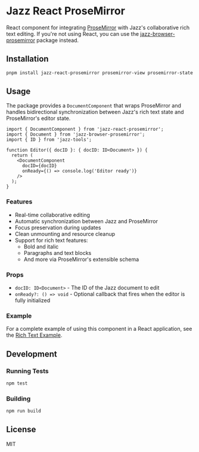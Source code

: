 # Jazz React ProseMirror

React component for integrating [ProseMirror](https://prosemirror.net/) with Jazz's collaborative rich text editing. If you're not using React, you can use the [jazz-browser-prosemirror](../jazz-browser-prosemirror) package instead.

## Installation

```bash
pnpm install jazz-react-prosemirror prosemirror-view prosemirror-state prosemirror-schema-basic prosemirror-example-setup
```

## Usage

The package provides a `DocumentComponent` that wraps ProseMirror and handles bidirectional synchronization between Jazz's rich text state and ProseMirror's editor state.

```tsx
import { DocumentComponent } from 'jazz-react-prosemirror';
import { Document } from 'jazz-browser-prosemirror';
import { ID } from 'jazz-tools';

function Editor({ docID }: { docID: ID<Document> }) {
  return (
    <DocumentComponent 
      docID={docID}
      onReady={() => console.log('Editor ready')}
    />
  );
}
```

### Features

- Real-time collaborative editing
- Automatic synchronization between Jazz and ProseMirror
- Focus preservation during updates
- Clean unmounting and resource cleanup
- Support for rich text features:
  - Bold and italic
  - Paragraphs and text blocks
  - And more via ProseMirror's extensible schema

### Props

- `docID: ID<Document>` - The ID of the Jazz document to edit
- `onReady?: () => void` - Optional callback that fires when the editor is fully initialized

### Example

For a complete example of using this component in a React application, see the [Rich Text Example](../../examples/richtext).

## Development

### Running Tests

```bash
npm test
```

### Building

```bash
npm run build
```

## License

MIT 